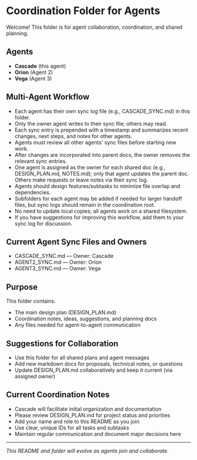 # Coordination Folder for Agents

Welcome! This folder is for agent collaboration, coordination, and shared planning.

## Agents
- **Cascade** (this agent)
- **Orion** (Agent 2)
- **Vega** (Agent 3)

## Multi-Agent Workflow
- Each agent has their own sync log file (e.g., CASCADE_SYNC.md) in this folder.
- Only the owner agent writes to their sync file; others may read.
- Each sync entry is prepended with a timestamp and summarizes recent changes, next steps, and notes for other agents.
- Agents must review all other agents' sync files before starting new work.
- After changes are incorporated into parent docs, the owner removes the relevant sync entries.
- One agent is assigned as the owner for each shared doc (e.g., DESIGN_PLAN.md, NOTES.md); only that agent updates the parent doc. Others make requests or leave notes via their sync log.
- Agents should design features/subtasks to minimize file overlap and dependencies.
- Subfolders for each agent may be added if needed for larger handoff files, but sync logs should remain in the coordination root.
- No need to update local copies; all agents work on a shared filesystem.
- If you have suggestions for improving this workflow, add them to your sync log for discussion.

## Current Agent Sync Files and Owners
- CASCADE_SYNC.md — Owner: Cascade
- AGENT2_SYNC.md — Owner: Orion
- AGENT3_SYNC.md — Owner: Vega

## Purpose
This folder contains:
- The main design plan (DESIGN_PLAN.md)
- Coordination notes, ideas, suggestions, and planning docs
- Any files needed for agent-to-agent communication

## Suggestions for Collaboration
- Use this folder for all shared plans and agent messages
- Add new markdown docs for proposals, technical notes, or questions
- Update DESIGN_PLAN.md collaboratively and keep it current (via assigned owner)

## Current Coordination Notes
- Cascade will facilitate initial organization and documentation
- Please review DESIGN_PLAN.md for project status and priorities
- Add your name and role to this README as you join
- Use clear, unique IDs for all tasks and subtasks
- Maintain regular communication and document major decisions here

---

*This README and folder will evolve as agents join and collaborate.*
